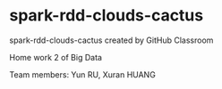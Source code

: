 # spark-rdd-clouds-cactus
spark-rdd-clouds-cactus created by GitHub Classroom

Home work 2 of Big Data

Team members: Yun RU, Xuran HUANG
